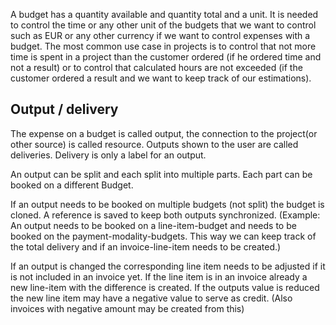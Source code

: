 A budget has a quantity available and quantity total and a unit. It is needed to control the time or any other unit of the budgets that we want to control such as EUR or any other currency if we want to control expenses with a budget. The most common use case in projects is to control that not more time is spent in a project than the customer ordered (if he ordered time and not a result) or to control that calculated hours are not exceeded (if the customer ordered a result and we want to keep track of our estimations).

## Output / delivery
The expense on a budget is called output, the connection to the project(or other source) is called resource. Outputs shown to the user are called deliveries. Delivery is only a label for an output.

An output can be split and each split into multiple parts. Each part can be booked on a different Budget.

If an output needs to be booked on multiple budgets (not split) the budget is cloned. A reference is saved to keep both outputs synchronized. (Example: An output needs to be booked on a line-item-budget and needs to be booked on the payment-modality-budgets. This way we can keep track of the total delivery and if an invoice-line-item needs to be created.)

If an output is changed the corresponding line item needs to be adjusted if it is not included in an invoice yet. If the line item is in an invoice already a new line-item with the difference is created. If the outputs value is reduced the new line item may have a negative value to serve as credit. (Also invoices with negative amount may be created from this)